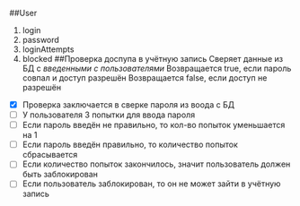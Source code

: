 ##User
1. login
1. password
1. loginAttempts
1. blocked
##Проверка доспупа в учётную запись
Сверяет данные из БД с *введенными с пользователями*
Возвращается true, если пароль совпал и доступ разрешён
Возвращается false, если доступ не разрешён

- [x] Проверка заключается в сверке пароля из воода с БД
- [ ] У пользователя 3 попытки для ввода пароля
- [ ] Если пароль введён не правильно, то кол-во попыток уменьшается на 1
- [ ] Если пароль введён правильно, то количество попыток сбрасывается
- [ ] Если количество попыток закончилось, значит пользователь должен быть заблокирован
- [ ] Если пользователь заблокирован, то он не может зайти в учётную запись
